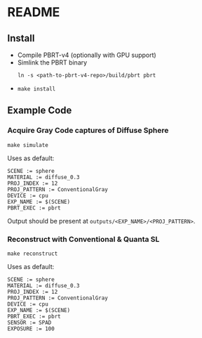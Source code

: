 # README

## Install

* Compile PBRT-v4 (optionally with GPU support)
* Simlink the PBRT binary
    ```
    ln -s <path-to-pbrt-v4-repo>/build/pbrt pbrt 
    ```
* `make install`

## Example Code

### Acquire Gray Code captures of Diffuse Sphere

```
make simulate
```

Uses as default:

```
SCENE := sphere
MATERIAL := diffuse_0.3
PROJ_INDEX := 12
PROJ_PATTERN := ConventionalGray
DEVICE := cpu
EXP_NAME := $(SCENE)
PBRT_EXEC := pbrt
```

Output should be present at `outputs/<EXP_NAME>/<PROJ_PATTERN>`.

### Reconstruct with Conventional & Quanta SL

```
make reconstruct
```

Uses as default:

```
SCENE := sphere
MATERIAL := diffuse_0.3
PROJ_INDEX := 12
PROJ_PATTERN := ConventionalGray
DEVICE := cpu
EXP_NAME := $(SCENE)
PBRT_EXEC := pbrt
SENSOR := SPAD
EXPOSURE := 100
```